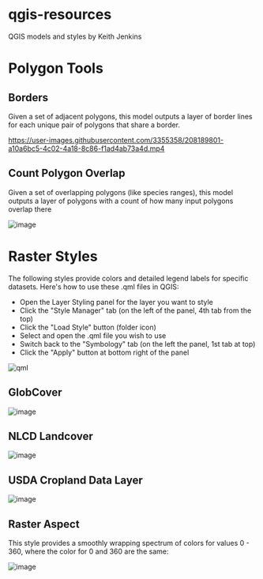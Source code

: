 # qgis-resources
QGIS models and styles by Keith Jenkins

# Polygon Tools

## Borders

Given a set of adjacent polygons, this model outputs a layer of border lines for each unique pair of polygons that share a border.

https://user-images.githubusercontent.com/3355358/208189801-a10a6bc5-4c02-4a18-8c86-f1ad4ab73a4d.mp4



## Count Polygon Overlap

Given a set of overlapping polygons (like species ranges), this model outputs a layer of polygons with a count of how many input polygons overlap there

![image](https://user-images.githubusercontent.com/3355358/159135032-515a8e10-7afb-4980-bbe3-d98d1518e0c8.png)



# Raster Styles

The following styles provide colors and detailed legend labels for specific datasets.  Here's how to use these .qml files in QGIS:

* Open the Layer Styling panel for the layer you want to style
* Click the "Style Manager" tab (on the left of the panel, 4th tab from the top)
* Click the "Load Style" button (folder icon)
* Select and open the .qml file you wish to use
* Switch back to the "Symbology" tab (on the left the panel, 1st tab at top)
* Click the "Apply" button at bottom right of the panel

![qml](https://user-images.githubusercontent.com/3355358/158465293-68c0d68b-b375-4f5e-adfb-874400df7963.gif)

## GlobCover

![image](https://user-images.githubusercontent.com/3355358/159135198-5248bb54-5cb7-4787-aff1-8b52efb3bf6e.png)

## NLCD Landcover

![image](https://user-images.githubusercontent.com/3355358/159135260-b3abd266-5bdf-4335-9def-82b77b398a11.png)

## USDA Cropland Data Layer

![image](https://user-images.githubusercontent.com/3355358/159135908-eb113062-bfbd-4b7a-9cdd-2f73c851d48a.png)

## Raster Aspect

This style provides a smoothly wrapping spectrum of colors for values 0 - 360, where the color for 0 and 360 are the same:

![image](https://user-images.githubusercontent.com/3355358/159134729-69a34fe7-d50e-48e2-91dc-2bd070f8d169.png)
